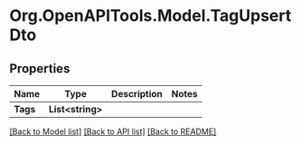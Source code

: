 # Org.OpenAPITools.Model.TagUpsertDto

## Properties

Name | Type | Description | Notes
------------ | ------------- | ------------- | -------------
**Tags** | **List&lt;string&gt;** |  | 

[[Back to Model list]](../../README.md#documentation-for-models) [[Back to API list]](../../README.md#documentation-for-api-endpoints) [[Back to README]](../../README.md)


